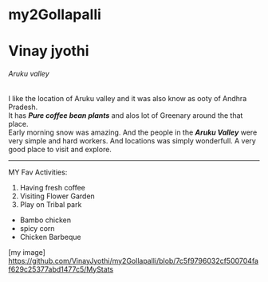 # my2Gollapalli
# Vinay jyothi
###### Aruku valley

 I like the location of Aruku valley and it was also know as ooty of Andhra Pradesh.<br>It has ***Pure coffee bean plants*** and alos lot of Greenary around the that place.<br> Early morning snow was amazing.
 And the people in the ***Aruku Valley*** were very simple and hard workers. And locations was simply wonderfull. A very good place to visit and explore.

 ---
 MY Fav Activities:
 1. Having fresh coffee 
 2. Visiting Flower Garden
 3. Play on Tribal park
 * Bambo chicken
 * spicy corn
 * Chicken Barbeque

[my image] <https://github.com/VinayJyothi/my2Gollapalli/blob/7c5f9796032cf500704faf629c25377abd1477c5/MyStats>